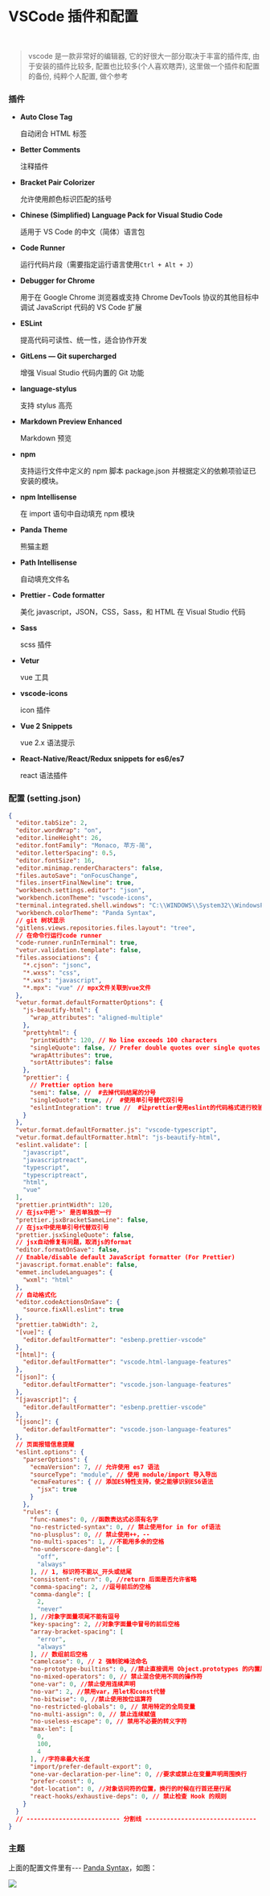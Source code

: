 # VSCode 插件和配置

<br/>

> vscode 是一款非常好的编辑器, 它的好很大一部分取决于丰富的插件库, 由于安装的插件比较多, 配置也比较多(个人喜欢瞎弄), 这里做一个插件和配置的备份, 纯粹个人配置, 做个参考

### 插件

- **Auto Close Tag**

  自动闭合 HTML 标签

- **Better Comments**

  注释插件

- **Bracket Pair Colorizer**

  允许使用颜色标识匹配的括号

- **Chinese (Simplified) Language Pack for Visual Studio Code**

  适用于 VS Code 的中文（简体）语言包

- **Code Runner**

  运行代码片段（需要指定运行语言使用`Ctrl + Alt + J`）

- **Debugger for Chrome**

  用于在 Google Chrome 浏览器或支持 Chrome DevTools 协议的其他目标中调试 JavaScript 代码的 VS Code 扩展

- **ESLint**

  提高代码可读性、统一性，适合协作开发

- **GitLens — Git supercharged**

  增强 Visual Studio 代码内置的 Git 功能

- **language-stylus**

  支持 stylus 高亮

- **Markdown Preview Enhanced**

  Markdown 预览

- **npm**

  支持运行文件中定义的 npm 脚本 package.json 并根据定义的依赖项验证已安装的模块。

- **npm Intellisense**

  在 import 语句中自动填充 npm 模块

- **Panda Theme**

  熊猫主题

- **Path Intellisense**

  自动填充文件名

- **Prettier - Code formatter**

  美化 javascript，JSON，CSS，Sass，和 HTML 在 Visual Studio 代码

- **Sass**

  scss 插件

- **Vetur**

  vue 工具

- **vscode-icons**

  icon 插件

- **Vue 2 Snippets**

  vue 2.x 语法提示

- **React-Native/React/Redux snippets for es6/es7**

  react 语法插件

### 配置 (setting.json)

```json
{
  "editor.tabSize": 2,
  "editor.wordWrap": "on",
  "editor.lineHeight": 26,
  "editor.fontFamily": "Monaco, 苹方-简",
  "editor.letterSpacing": 0.5,
  "editor.fontSize": 16,
  "editor.minimap.renderCharacters": false,
  "files.autoSave": "onFocusChange",
  "files.insertFinalNewline": true,
  "workbench.settings.editor": "json",
  "workbench.iconTheme": "vscode-icons",
  "terminal.integrated.shell.windows": "C:\\WINDOWS\\System32\\WindowsPowerShell\\v1.0\\powershell.exe",
  "workbench.colorTheme": "Panda Syntax",
  // git 树状显示
  "gitlens.views.repositories.files.layout": "tree",
  // 在命令行运行code runner
  "code-runner.runInTerminal": true,
  "vetur.validation.template": false,
  "files.associations": {
    "*.cjson": "jsonc",
    "*.wxss": "css",
    "*.wxs": "javascript",
    "*.mpx": "vue" // mpx文件关联到vue文件
  },
  "vetur.format.defaultFormatterOptions": {
    "js-beautify-html": {
      "wrap_attributes": "aligned-multiple"
    },
    "prettyhtml": {
      "printWidth": 120, // No line exceeds 100 characters
      "singleQuote": false, // Prefer double quotes over single quotes
      "wrapAttributes": true,
      "sortAttributes": false
    },
    "prettier": {
      // Prettier option here
      "semi": false, //  #去掉代码结尾的分号 
      "singleQuote": true, //  #使用单引号替代双引号 
      "eslintIntegration": true //  #让prettier使用eslint的代码格式进行校验 
    }
  },
  "vetur.format.defaultFormatter.js": "vscode-typescript",
  "vetur.format.defaultFormatter.html": "js-beautify-html",
  "eslint.validate": [
    "javascript",
    "javascriptreact",
    "typescript",
    "typescriptreact",
    "html",
    "vue"
  ],
  "prettier.printWidth": 120,
  // 在jsx中把'>' 是否单独放一行
  "prettier.jsxBracketSameLine": false,
  // 在jsx中使用单引号代替双引号
  "prettier.jsxSingleQuote": false,
  // jsx自动修复有问题，取消js的format
  "editor.formatOnSave": false,
  // Enable/disable default JavaScript formatter (For Prettier)
  "javascript.format.enable": false,
  "emmet.includeLanguages": {
    "wxml": "html"
  },
  // 自动格式化
  "editor.codeActionsOnSave": {
    "source.fixAll.eslint": true
  },
  "prettier.tabWidth": 2,
  "[vue]": {
    "editor.defaultFormatter": "esbenp.prettier-vscode"
  },
  "[html]": {
    "editor.defaultFormatter": "vscode.html-language-features"
  },
  "[json]": {
    "editor.defaultFormatter": "vscode.json-language-features"
  },
  "[javascript]": {
    "editor.defaultFormatter": "esbenp.prettier-vscode"
  },
  "[jsonc]": {
    "editor.defaultFormatter": "vscode.json-language-features"
  },
  // 页面报错信息提醒
  "eslint.options": {
    "parserOptions": {
      "ecmaVersion": 7, // 允许使用 es7 语法
      "sourceType": "module", // 使用 module/import 导入导出
      "ecmaFeatures": { // 添加ES特性支持，使之能够识别ES6语法
        "jsx": true
      }
    },
    "rules": {
      "func-names": 0, //函数表达式必须有名字
      "no-restricted-syntax": 0, // 禁止使用for in for of语法
      "no-plusplus": 0, // 禁止使用++，--
      "no-multi-spaces": 1, //不能用多余的空格
      "no-underscore-dangle": [
        "off",
        "always"
      ], // 1, 标识符不能以_开头或结尾
      "consistent-return": 0, //return 后面是否允许省略
      "comma-spacing": 2, //逗号前后的空格
      "comma-dangle": [
        2,
        "never"
      ], //对象字面量项尾不能有逗号
      "key-spacing": 2, //对象字面量中冒号的前后空格
      "array-bracket-spacing": [
        "error",
        "always"
      ], // 数组前后空格
      "camelcase": 0, // 2 强制驼峰法命名
      "no-prototype-builtins": 0, //禁止直接调用 Object.prototypes 的内置属性
      "no-mixed-operators": 0, // 禁止混合使用不同的操作符
      "one-var": 0, //禁止使用连续声明
      "no-var": 2, //禁用var，用let和const代替
      "no-bitwise": 0, //禁止使用按位运算符
      "no-restricted-globals": 0, // 禁用特定的全局变量
      "no-multi-assign": 0, // 禁止连续赋值
      "no-useless-escape": 0, // 禁用不必要的转义字符
      "max-len": [
        0,
        100,
        4
      ], //字符串最大长度
      "import/prefer-default-export": 0,
      "one-var-declaration-per-line": 0, //要求或禁止在变量声明周围换行
      "prefer-const": 0,
      "dot-location": 0, //对象访问符的位置，换行的时候在行首还是行尾
      "react-hooks/exhaustive-deps": 0, // 禁止检查 Hook 的规则
    }
  }
  // -------------------------- 分割线 -------------------------------
}
```

### 主题

上面的配置文件里有--- [Panda Syntax](https://marketplace.visualstudio.com/items?itemName=tinkertrain.theme-panda)，如图：

![](../images/vscode-theme.png)

<Vssue :title="$title" />
